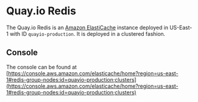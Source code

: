 # Quay.io Redis

The Quay.io Redis is an [Amazon ElastiCache](https://aws.amazon.com/elasticache/) instance deployed in US-East-1 with ID `quayio-production`.
It is deployed in a clustered fashion.

## Console

The console can be found at [https://console.aws.amazon.com/elasticache/home?region=us-east-1#redis-group-nodes:id=quayio-production;clusters](https://console.aws.amazon.com/elasticache/home?region=us-east-1#redis-group-nodes:id=quayio-production;clusters)
